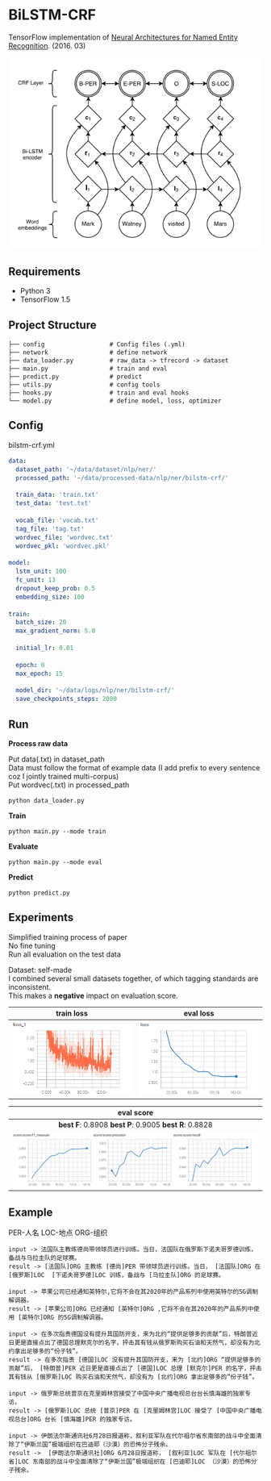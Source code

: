 # BiLSTM-CRF 

TensorFlow implementation of [Neural Architectures for Named Entity Recognition](https://arxiv.org/pdf/1603.01360.pdf). (2016. 03)

![images](images/architecture.png)

## Requirements

- Python 3
- TensorFlow 1.5


## Project Structure


    ├── config                  # Config files (.yml)
    ├── network                 # define network
    ├── data_loader.py          # raw_data -> tfrecord -> dataset
    ├── main.py                 # train and eval
    ├── predict.py              # predict
    ├── utils.py                # config tools
    ├── hooks.py                # train and eval hooks
    └── model.py                # define model, loss, optimizer
    

## Config

bilstm-crf.yml

```yml
data:
  dataset_path: '~/data/dataset/nlp/ner/'
  processed_path: '~/data/processed-data/nlp/ner/bilstm-crf/'

  train_data: 'train.txt'
  test_data: 'test.txt'

  vocab_file: 'vocab.txt'
  tag_file: 'tag.txt'
  wordvec_file: 'wordvec.txt'
  wordvec_pkl: 'wordvec.pkl'

model:
  lstm_unit: 100
  fc_unit: 13
  dropout_keep_prob: 0.5
  embedding_size: 100

train:
  batch_size: 20
  max_gradient_norm: 5.0

  initial_lr: 0.01

  epoch: 0
  max_epoch: 15

  model_dir: '~/data/logs/nlp/ner/bilstm-crf/'
  save_checkpoints_steps: 2000
```


## Run

**Process raw data**

Put data(.txt) in dataset_path  
Data must follow the format of example data (I add prefix to every sentence coz I jointly trained multi-corpus)   
Put wordvec(.txt) in processed_path

```
python data_loader.py
```

**Train**

```
python main.py --mode train
```

**Evaluate**

```
python main.py --mode eval
```

**Predict**  
```
python predict.py
```

## Experiments

Simplified training process of paper   
No fine tuning  
Run all evaluation on the test data

Dataset: self-made   
I combined several small datasets together, of which tagging standards are inconsistent.  
This makes a **negative** impact on evaluation score.


|train loss|eval loss|
| :----------:| :----------: |
|![images](images/train-loss.png)|![images](images/eval-loss.png)|

|eval score|
| :----------:|
|**best F**: 0.8908 **best P**: 0.9005 **best R**: 0.8828 |
|![images](images/score.png)|


## Example

PER-人名 LOC-地点 ORG-组织

```
input -> 法国队主教练德尚带领球员进行训练。当日，法国队在俄罗斯下诺夫哥罗德训练，备战与乌拉圭队的足球赛。
result -> [法国队]ORG 主教练 [德尚]PER 带领球员进行训练。当日， [法国队]ORG 在 [俄罗斯]LOC  [下诺夫哥罗德]LOC 训练，备战与 [乌拉圭队]ORG 的足球赛。

input -> 苹果公司已经通知英特尔,它将不会在其2020年的产品系列中使用英特尔的5G调制解调器。
result -> [苹果公司]ORG 已经通知 [英特尔]ORG ,它将不会在其2020年的产品系列中使用 [英特尔]ORG 的5G调制解调器。

input -> 在多次指责德国没有提升其国防开支，来为北约“提供足够多的贡献”后，特朗普近日更是直接点出了德国总理默克尔的名字，抨击其有钱从俄罗斯购买石油和天然气，却没有为北约拿出足够多的“份子钱”。
result -> 在多次指责 [德国]LOC 没有提升其国防开支，来为 [北约]ORG “提供足够多的贡献”后， [特朗普]PER 近日更是直接点出了 [德国]LOC 总理 [默克尔]PER 的名字，抨击其有钱从 [俄罗斯]LOC 购买石油和天然气，却没有为 [北约]ORG 拿出足够多的“份子钱”。

input -> 俄罗斯总统普京在克里姆林宫接受了中国中央广播电视总台台长慎海雄的独家专访。
result -> [俄罗斯]LOC 总统 [普京]PER 在 [克里姆林宫]LOC 接受了 [中国中央广播电视总台]ORG 台长 [慎海雄]PER 的独家专访。

input -> 伊朗法尔斯通讯社6月28日报道称，叙利亚军队在代尔祖尔省东南部的战斗中全面清除了“伊斯兰国”极端组织在巴迪耶（沙漠）的恐怖分子残余。
result ->  [伊朗法尔斯通讯社]ORG 6月28日报道称， [叙利亚]LOC 军队在 [代尔祖尔省]LOC 东南部的战斗中全面清除了“伊斯兰国”极端组织在 [巴迪耶]LOC （沙漠）的恐怖分子残余。

```




